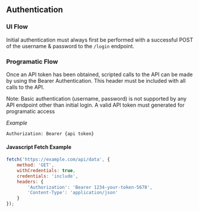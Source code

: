 ## Authentication

### UI Flow

Initial authentication must always first be performed with a successful POST of the username &
password to the `/login` endpoint.

### Programatic Flow

Once an API token has been obtained, scripted calls to the API can be made by using the Bearer
Authentication. This header must be included with all calls to the API.

Note: Basic authentication (username, password) is not supported by any API endpoint other than initial login.
A valid API token must generated for programatic access

_Example_
```
Authorization: Bearer {api token}
```

#### Javascript Fetch Example
```js
fetch('https://example.com/api/data', {
    method: 'GET',
    withCredentials: true,
    credentials: 'include',
    headers: {
        'Authorization': 'Bearer 1234-your-token-5678',
        'Content-Type': 'application/json'
    }
});

